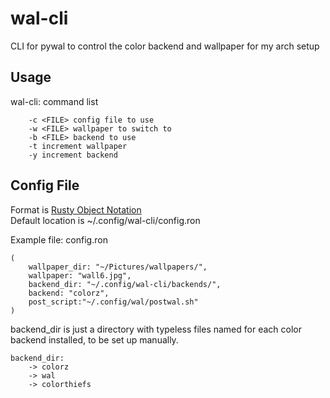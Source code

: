 # wal-cli
CLI for pywal to control the color backend and wallpaper for my arch setup

## Usage
wal-cli: command list
```
    -c <FILE> config file to use
    -w <FILE> wallpaper to switch to
    -b <FILE> backend to use
    -t increment wallpaper
    -y increment backend
```

## Config File
Format is [Rusty Object Notation](https://docs.rs/ron)  
Default location is ~/.config/wal-cli/config.ron  

Example file: config.ron
```
(
    wallpaper_dir: "~/Pictures/wallpapers/",
    wallpaper: "wall6.jpg",
    backend_dir: "~/.config/wal-cli/backends/",
    backend: "colorz",
    post_script:"~/.config/wal/postwal.sh"
)
```
backend_dir is just a directory with typeless files named for each color backend installed, to be set up manually.  
```
backend_dir:
    -> colorz
    -> wal
    -> colorthiefs
```